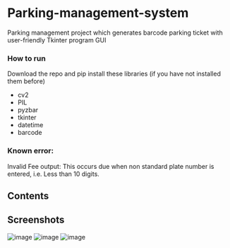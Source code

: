 # Parking-management-system
Parking management project which generates barcode parking ticket with user-friendly Tkinter program GUI


### How to run

Download the repo and pip install these libraries (if you have not installed them before)

- cv2
- PIL
- pyzbar
- tkinter 
- datetime 
- barcode 


### Known error:

Invalid Fee output: This occurs due when non standard plate number is entered, i.e. Less than 10 digits.


## Contents

## Screenshots
![image](https://user-images.githubusercontent.com/81807980/152167557-46cb0cf6-ae4a-4c04-85bf-d98f49586085.png)
![image](https://user-images.githubusercontent.com/81807980/152167869-5aceffaf-c7c1-483a-acad-02fc2ba47351.png)
![image](https://user-images.githubusercontent.com/81807980/152168799-6bd53dd3-e647-45fd-9a84-a7b3db42a567.png)


